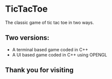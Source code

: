 # TicTacToe
The classic game of tic tac toe in two ways.

## Two versions:
* A terminal based game coded in C++
* A UI based game coded in C++ using OPENGL 

## Thank you for visiting

